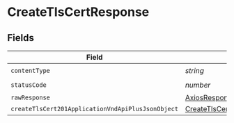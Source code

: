 # CreateTlsCertResponse


## Fields

| Field                                                                                                             | Type                                                                                                              | Required                                                                                                          | Description                                                                                                       |
| ----------------------------------------------------------------------------------------------------------------- | ----------------------------------------------------------------------------------------------------------------- | ----------------------------------------------------------------------------------------------------------------- | ----------------------------------------------------------------------------------------------------------------- |
| `contentType`                                                                                                     | *string*                                                                                                          | :heavy_check_mark:                                                                                                | N/A                                                                                                               |
| `statusCode`                                                                                                      | *number*                                                                                                          | :heavy_check_mark:                                                                                                | N/A                                                                                                               |
| `rawResponse`                                                                                                     | [AxiosResponse](https://axios-http.com/docs/res_schema)                                                           | :heavy_minus_sign:                                                                                                | N/A                                                                                                               |
| `createTlsCert201ApplicationVndApiPlusJsonObject`                                                                 | [CreateTlsCert201ApplicationVndApiPlusJson](../../models/operations/createtlscert201applicationvndapiplusjson.md) | :heavy_minus_sign:                                                                                                | Created                                                                                                           |